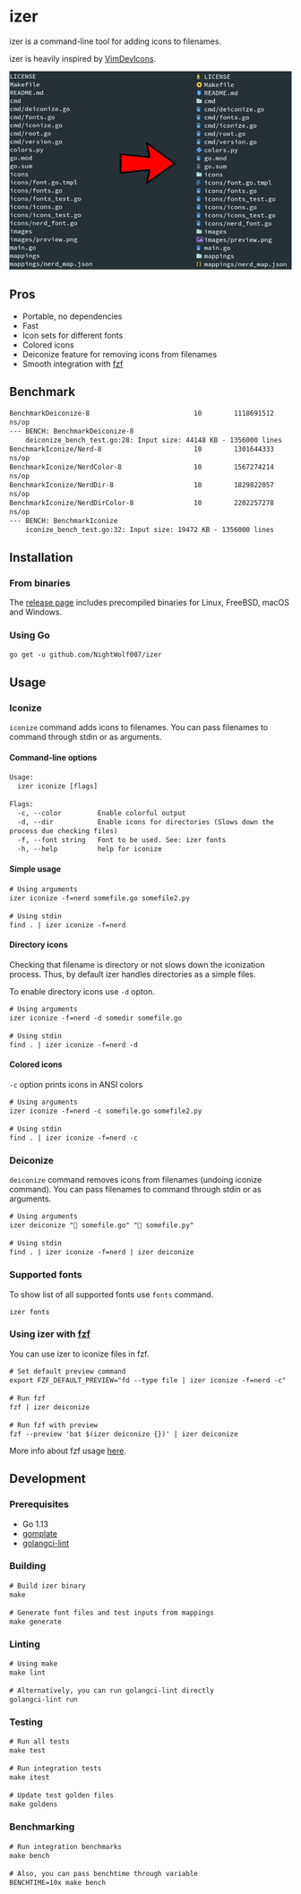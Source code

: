 # izer

izer is a command-line tool for adding icons to filenames.

izer is heavily inspired by [VimDevIcons](https://github.com/ryanoasis/vim-devicons).

<img src="images/preview.png" width=700>

## Pros

- Portable, no dependencies
- Fast
- Icon sets for different fonts
- Colored icons
- Deiconize feature for removing icons from filenames
- Smooth integration with [fzf](https://github.com/junegunn/fzf)

## Benchmark

```shell
BenchmarkDeiconize-8                          10        1118691512 ns/op
--- BENCH: BenchmarkDeiconize-8
    deiconize_bench_test.go:28: Input size: 44148 KB - 1356000 lines
BenchmarkIconize/Nerd-8                       10        1301644333 ns/op
BenchmarkIconize/NerdColor-8                  10        1567274214 ns/op
BenchmarkIconize/NerdDir-8                    10        1829822057 ns/op
BenchmarkIconize/NerdDirColor-8               10        2202257278 ns/op
--- BENCH: BenchmarkIconize
    iconize_bench_test.go:32: Input size: 19472 KB - 1356000 lines
```

## Installation

### From binaries

The [release page](https://github.com/NightWolf007/izer/releases) includes
precompiled binaries for Linux, FreeBSD, macOS and Windows.

### Using Go

```shell
go get -u github.com/NightWolf007/izer
```

## Usage

### Iconize

`iconize` command adds icons to filenames.
You can pass filenames to command through stdin or as arguments.

#### Command-line options

```shell
Usage:
  izer iconize [flags]

Flags:
  -c, --color         Enable colorful output
  -d, --dir           Enable icons for directories (Slows down the process due checking files)
  -f, --font string   Font to be used. See: izer fonts
  -h, --help          help for iconize
```

#### Simple usage

```shell
# Using arguments
izer iconize -f=nerd somefile.go somefile2.py

# Using stdin
find . | izer iconize -f=nerd
```

#### Directory icons

Checking that filename is directory or not slows down the iconization process.
Thus, by default izer handles directories as a simple files.

To enable directory icons use `-d` opton.

```shell
# Using arguments
izer iconize -f=nerd -d somedir somefile.go

# Using stdin
find . | izer iconize -f=nerd -d
```

#### Colored icons

`-c` option prints icons in ANSI colors

```shell
# Using arguments
izer iconize -f=nerd -c somefile.go somefile2.py

# Using stdin
find . | izer iconize -f=nerd -c
```

### Deiconize

`deiconize` command removes icons from filenames (undoing iconize command).
You can pass filenames to command through stdin or as arguments.

```shell
# Using arguments
izer deiconize " somefile.go" " somefile.py"

# Using stdin
find . | izer iconize -f=nerd | izer deiconize
```

### Supported fonts

To show list of all supported fonts use `fonts` command.

```shell
izer fonts
```

### Using izer with [fzf](https://github.com/junegunn/fzf)

You can use izer to iconize files in fzf.

```shell
# Set default preview command
export FZF_DEFAULT_PREVIEW="fd --type file | izer iconize -f=nerd -c"

# Run fzf
fzf | izer deiconize

# Run fzf with preview
fzf --preview 'bat $(izer deiconize {})' | izer deiconize
```

More info about fzf usage [here](https://github.com/junegunn/fzf#usage).

## Development

### Prerequisites

- Go 1.13
- [gomplate](https://github.com/hairyhenderson/gomplate)
- [golangci-lint](https://github.com/golangci/golangci-lint)

### Building

```shell
# Build izer binary
make

# Generate font files and test inputs from mappings
make generate
```

### Linting

```shell
# Using make
make lint

# Alternatively, you can run golangci-lint directly
golangci-lint run
```

### Testing

```shell
# Run all tests
make test

# Run integration tests
make itest

# Update test golden files
make goldens
```

### Benchmarking

```shell
# Run integration benchmarks
make bench

# Also, you can pass benchtime through variable
BENCHTIME=10x make bench
```
